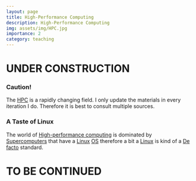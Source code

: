 ```yaml
---
layout: page
title: High-Performance Computing
description: High-Performance Computing
img: assets/img/HPC.jpg
importance: 2
category: teaching
---
```


# UNDER CONSTRUCTION
### Caution!
The [HPC](https://en.wikipedia.org/wiki/High-performance_computing) is a rapidly changing field. I only update the materials in every iteration I do. Therefore it is best to consult multiple sources.
### A Taste of Linux
The world of [High-performance computing](https://en.wikipedia.org/wiki/High-performance_computing) is dominated by [Supercomputers](https://en.wikipedia.org/wiki/Supercomputer) that 
have a [Linux](https://en.wikipedia.org/wiki/Linux) [OS](https://en.wikipedia.org/wiki/Operating_system) therefore a bit a [Linux](https://en.wikipedia.org/wiki/Linux) is kind of a [De facto](https://en.wikipedia.org/wiki/De_facto) standard.
# TO BE CONTINUED
